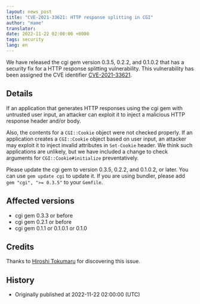 ```yaml
---
layout: news_post
title: "CVE-2021-33621: HTTP response splitting in CGI"
author: "mame"
translator:
date: 2022-11-22 02:00:00 +0000
tags: security
lang: en
---
```


We have released the cgi gem version 0.3.5, 0.2.2, and 0.1.0.2 that has a security fix for a HTTP response splitting vulnerability.
This vulnerability has been assigned the CVE identifier [CVE-2021-33621](https://www.cve.org/CVERecord?id=CVE-2021-33621).

## Details

If an application that generates HTTP responses using the cgi gem with untrusted user input, an attacker can exploit it to inject a malicious HTTP response header and/or body.

Also, the contents for a `CGI::Cookie` object were not checked properly. If an application creates a `CGI::Cookie` object based on user input, an attacker may exploit it to inject invalid attributes in `Set-Cookie` header. We think such applications are unlikely, but we have included a change to check arguments for `CGI::Cookie#initialize` preventatively.

Please update the cgi gem to version 0.3.5, 0.2.2, and 0.1.0.2, or later. You can use `gem update cgi` to update it.
If you are using bundler, please add `gem "cgi", ">= 0.3.5"` to your `Gemfile`.

## Affected versions

* cgi gem 0.3.3 or before
* cgi gem 0.2.1 or before
* cgi gem 0.1.1 or 0.1.0.1 or 0.1.0

## Credits

Thanks to [Hiroshi Tokumaru](https://hackerone.com/htokumaru?type=user) for discovering this issue.

## History

* Originally published at 2022-11-22 02:00:00 (UTC)
